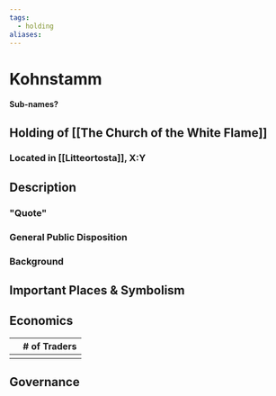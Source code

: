 ```yaml
---
tags:
  - holding
aliases:
---
```

# Kohnstamm
#### Sub-names?
## Holding of [[The Church of the White Flame]]
### Located in [[Litteortosta]], X:Y
## Description
### "Quote"

### General Public Disposition

### Background
## Important Places & Symbolism

## Economics
|     | # of Traders |
| --- | ------------ |
|     |              |

## Governance
